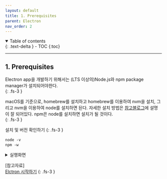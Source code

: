 ```yaml
---
layout: default
title: 1. Prerequisites
parent: Electron
nav_order: 2
---
```


<details open markdown="block">
  <summary>
    Table of contents
  </summary>
  {: .text-delta }
- TOC
{:toc}
</details>

---
## 1. Prerequisites
Electron app을 개발하기 위해서는 (LTS 이상의)Node.js와 npm package manager가 설치되어야한다.  
{: .fs-3 }   

macOS를 기준으로, homebrew를 설치하고 homebrew를 이용하여 nvm을 설치, 그리고 nvm을 이용하여 node를 설치하면 된다. 자세한 설치 방법은 [참고블로그](https://memostack.tistory.com/274)에 설명이 잘 되어있다. npm은 node를 설치하면 설치가 될 것이다.   
{: .fs-3 }   

설치 및 버전 확인하기
{: .fs-3 }   
```
node -v
npm -w
```
<details>
<summary>
실행화면     
</summary>
<div markdown="1">
![web_application31.png](https://github.com/Sujinkim-625/Sujinkim-625.github.io/blob/main/docs/1.nims/image/web_application31.png?raw=true)  
</div>
</details>

[참고자료]   
[Elctron 시작하기](https://oraange.tistory.com/30)
{: .fs-3 }   
